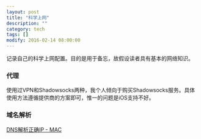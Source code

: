```yaml
---
layout: post
title: "科学上网"
description: ""
category: tech
tags: []
modify: 2016-02-14 08:00:00
---
```


记录自己的科学上网配置。目的是用于备忘，故假设读者具有基本的网络知识。

### 代理
使用过VPN和Shadowsocks两种，我个人倾向于购买Shadowsocks服务。具体使用方法遵循提供商的方案即可，惟一的问题是iOS支持不好。


### 域名解析 
[DNS解析正确IP - MAC](https://www.evernote.com/l/ADAQEk9eoVFAVIxSME2M4TgQUs35A0krq10)

